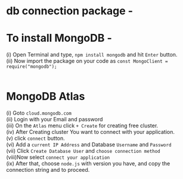 # db connection package - <br>
# To install MongoDB - <br>
(i) Open Terminal and type, ```npm install mongodb``` and hit ```Enter``` button. <br>
(ii) Now import the package on your code as ```const MongoClient = require("mongodb");``` <br><br>
# MongoDB Atlas<br>
(i) Goto ```cloud.mongodb.com```<br>
(ii) Login with your Email and password<br>
(iii) On the ```Atlas``` menu click ```+ Create``` for creating free cluster. <br>
(iv) After Creating cluster You want to connect with your application. <br>
(v) click ```connect``` button.<br>
(vi) Add a ```current IP Address``` and Database ```Username``` and ```Password``` <br>
(vii) Click ```Create Database User``` and ```choose connection method``` <br>
(viii)Now select ```connect your application``` <br>
(ix) After that, choose ```node.js``` with version you have, and copy the connection string and to proceed.
